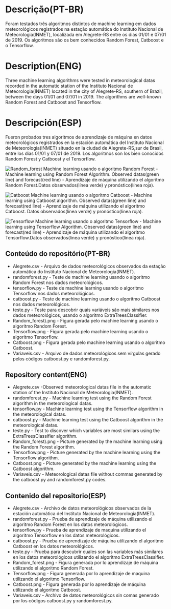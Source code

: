 # Descrição(PT-BR)
Foram testados três algoritmos distintos de machine learning em dados meteorológicos registrados na estação automática do Instituto Nacional de Meteorologia(INMET), localizada em Alegrete-RS entre os dias 01/01 e 07/01 de 2019. Os algoritmos são os bem conhecidos Random Forest, Catboost e o Tensorflow.

# Description(ENG)
Three machine learning algorithms were tested in meteorological datas recorded in the automatic station of the Instituto Nacional de Meteorologia(INMET) located in the city of Alegrete-RS, southern of Brazil, between the days 01/01 and 07/01 in 2019. The algorithms are well-known Random Forest and Catboost and Tensorflow.  

# Descripción(ESP)
Fueron probados tres algoritmos de aprendizaje de máquina en datos meteorológicos registrados en la estación automática del Instituto Nacional de Meteorologia(INMET) situado en la ciudad de Alegrete-RS,sur de Brasil, entre los dias 01/01 y 07/01 de 2019. Los algoritmos son los bien conocidos Random Forest y Catboost y el Tensorflow.

![Random_forest](https://user-images.githubusercontent.com/80546143/181768341-74b5617f-07ea-4ffa-b28b-d29a0cadb0f9.png)
Machine learning usando o algoritmo Random Forest - Machine learning using Random Forest Algorithm. Observed datas(green line) and forecast(red line) - Aprendizaje de máquina utilizando el algoritmo Random Forest.Datos observados(línea verde) y pronóstico(línea roja). 

![Catboost](https://user-images.githubusercontent.com/80546143/181768613-2f62bc42-d097-427a-a594-74cfe1c1ea5c.png)
Machine learning usando o algoritmo Catboost - Machine learning using Catboost algorithm. Observed datas(green line) and forecast(red line) - Aprendizaje de máquina utilizando el algoritmo Catboost. Datos observados(línea verde) y pronóstico(línea roja).

![Tensorflow](https://user-images.githubusercontent.com/80546143/181768826-3f354f61-764f-43f9-a7ab-acb9730ba66e.png)
Machine learning usando o algoritmo Tensorflow - Machine learning using Tensorflow Algorithm. Observed datas(green line) and forecast(red line) - Aprendizaje de máquina utilizando el algoritmo Tensorflow.Datos observados(línea verde) y pronóstico(línea roja).

## Conteúdo do repositório(PT-BR)
+ Alegrete.csv - Arquivo de dados meteorológicos observados da estação automática do Instituto Nacional de Meteorologia(INMET).
+ randomforest.py - Teste de machine learning usando o algoritmo Random Forest nos dados meteorológicos.
+ tensorflow.py - Teste de machine learning usando o algoritmo Tensorflow nos dados meteorológicos.
+ catboost.py - Teste de machine learning usando o algoritmo Catboost nos dados meteorológicos.
+ teste.py - Teste para descobrir quais variáveis são mais similares nos dados meteorológicos, usando o algoritmo ExtraTreesClassifier.
+ Random_forest).png - Figura gerada pelo machine learning usando o algoritmo Random Forest.
+ Tensorflow.png - Figura gerada pelo machine learning usando o algoritmo Tensorflow.
+ Catboost.png - Figura gerada pelo machine learning usando o algoritmo Catboost.
+ Variaveis.csv - Arquivo de dados meteorológicos sem vírgulas gerado pelos códigos catboost.py e randomforest.py.

## Repository content(ENG)
+ Alegrete.csv -Observed meteorological datas file in the automatic station of the Instituto Nacional de Meteorologia(INMET).
+ randomforest.py - Machine learning test using the Random Forest algorithm in the meteorological datas.
+ tensorflow.py - Machine learning test using the Tensorflow algorithm in the meteorological datas.
+ catboost.py - Machine learning test using the Catboost algorithm in the meteorological datas.
+ teste.py - Test to discover which variables are most similars using the ExtraTreesClassifier algorithm.
+ Random_forest).png - Picture generated by the machine learning using the Random Forest algorithm.
+ Tensorflow.png - Picture generated by the machine learning using the Tensorflow algorithm.
+ Catboost.png - Picture generated by the machine learning using the Catboost algorithm.
+ Variaveis.csv - Meteorological datas file without commas generated by the catboost.py and randomforest.py codes.

## Contenido del repositorio(ESP)
+ Alegrete.csv - Archivo de datos meteorológicos observados de la estación automática del Instituto Nacional de Meteorologia(INMET).
+ randomforest.py - Prueba de aprendizaje de máquina utilizando el algoritmo Random Forest en los datos meteorológicos.
+ tensorflow.py - Prueba de aprendizaje de maquina utilizando el algoritmo Tensorflow en los datos meteorológicos.
+ catboost.py - Prueba de aprendizaje de máquina utilizando el algoritmo Catboost en los datos meteorológicos.
+ teste.py - Prueba para descubrir cuales son las variables más similares en los datos meteorológicos utilizando el algoritmo ExtraTreesClassifier.
+ Random_forest.png - Figura generada por lo aprendizaje de máquina utilizando el algoritmo Random Forest.
+ Tensorflow.png - Figura generada por lo aprendizaje de maquina utilizando el algoritmo Tensorflow.
+ Catboost.png - Figura generada por lo aprendizaje de máquina utilizando el algoritmo Catboost.
+ Variaveis.csv - Archivo de datos meteorológicos sin comas generado por los códigos catboost.py y randomforest.py.
